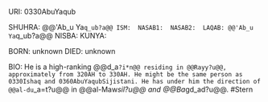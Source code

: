 URI: 0330AbuYaqub

SHUHRA: @@'Ab_u Ya`q_ub?a@@
ISM: 
NASAB1: 
NASAB2: 
LAQAB: @@'Ab_u Ya`q_ub?a@@
NISBA: 
KUNYA: 

BORN: unknown
DIED: unknown

BIO: He is a high-ranking @@d_a`?i*n@@ residing in @@Rayy?u@@, approximately from 320AH to 330AH. He might be the same person as 0330Ishaq and 0360AbuYaqubSijistani. He has under him the direction of @@al-du`_a=t?u@@ in @@al-Maw*sil?u@@ and @@Ba*gd_ad?u@@. #Stern
